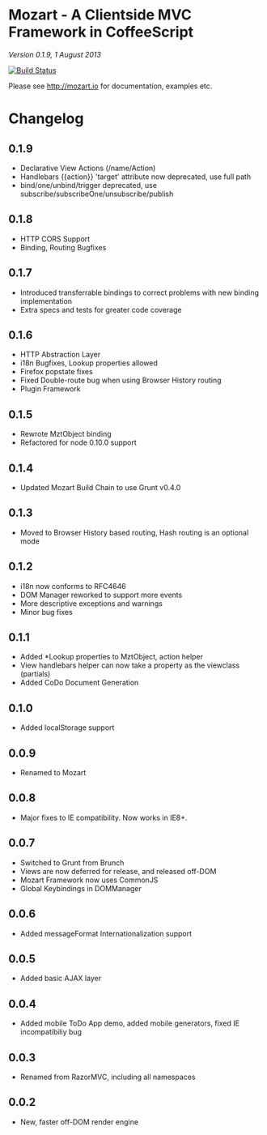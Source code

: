 # Mozart - A Clientside MVC Framework in CoffeeScript

*Version 0.1.9, 1 August 2013*

[![Build Status](https://secure.travis-ci.org/bigcommerce/mozart.png?branch=master)](http://travis-ci.org/bigcommerce/mozart)

Please see http://mozart.io for documentation, examples etc.

# Changelog

## 0.1.9

* Declarative View Actions (/name/Action)
* Handlebars {{action}} 'target' attribute now deprecated, use full path
* bind/one/unbind/trigger deprecated, use subscribe/subscribeOne/unsubscribe/publish

## 0.1.8

* HTTP CORS Support
* Binding, Routing Bugfixes

## 0.1.7

* Introduced transferrable bindings to correct problems with new binding implementation
* Extra specs and tests for greater code coverage

## 0.1.6

* HTTP Abstraction Layer
* i18n Bugfixes, Lookup properties allowed
* Firefox popstate fixes
* Fixed Double-route bug when using Browser History routing
* Plugin Framework

## 0.1.5

* Rewrote MztObject binding
* Refactored for node 0.10.0 support

## 0.1.4

* Updated Mozart Build Chain to use Grunt v0.4.0

## 0.1.3

* Moved to Browser History based routing, Hash routing is an optional mode

## 0.1.2

* i18n now conforms to RFC4646
* DOM Manager reworked to support more events
* More descriptive exceptions and warnings
* Minor bug fixes

## 0.1.1

* Added *Lookup properties to MztObject, action helper
* View handlebars helper can now take a property as the viewclass (partials)
* Added CoDo Document Generation

## 0.1.0

* Added localStorage support

## 0.0.9

* Renamed to Mozart

## 0.0.8

* Major fixes to IE compatibility. Now works in IE8+.

## 0.0.7

* Switched to Grunt from Brunch
* Views are now deferred for release, and released off-DOM
* Mozart Framework now uses CommonJS
* Global Keybindings in DOMManager

## 0.0.6

* Added messageFormat Internationalization support

## 0.0.5

* Added basic AJAX layer

## 0.0.4

* Added mobile ToDo App demo, added mobile generators, fixed IE incompatibiliy bug

## 0.0.3

* Renamed from RazorMVC, including all namespaces

## 0.0.2

* New, faster off-DOM render engine
